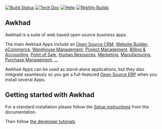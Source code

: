 [![Build Status](http://runbot.awkhad.com/runbot/badge/flat/1/master.svg)](http://runbot.awkhad.com/runbot)
[![Tech Doc](http://img.shields.io/badge/master-docs-875A7B.svg?style=flat&colorA=8F8F8F)](http://www.awkhad.com/documentation/master)
[![Help](http://img.shields.io/badge/master-help-875A7B.svg?style=flat&colorA=8F8F8F)](https://www.awkhad.com/forum/help-1)
[![Nightly Builds](http://img.shields.io/badge/master-nightly-875A7B.svg?style=flat&colorA=8F8F8F)](http://nightly.awkhad.com/)

Awkhad
----

Awkhad is a suite of web based open source business apps.

The main Awkhad Apps include an <a href="https://www.awkhad.com/page/crm">Open Source CRM</a>,
<a href="https://www.awkhad.com/page/website-builder">Website Builder</a>,
<a href="https://www.awkhad.com/page/e-commerce">eCommerce</a>,
<a href="https://www.awkhad.com/page/warehouse">Warehouse Management</a>,
<a href="https://www.awkhad.com/page/project-management">Project Management</a>,
<a href="https://www.awkhad.com/page/accounting">Billing &amp; Accounting</a>,
<a href="https://www.awkhad.com/page/point-of-sale">Point of Sale</a>,
<a href="https://www.awkhad.com/page/employees">Human Resources</a>,
<a href="https://www.awkhad.com/page/lead-automation">Marketing</a>,
<a href="https://www.awkhad.com/page/manufacturing">Manufacturing</a>,
<a href="https://www.awkhad.com/page/purchase">Purchase Management</a>,
<a href="https://www.awkhad.com/#apps">...</a>

Awkhad Apps can be used as stand-alone applications, but they also integrate seamlessly so you get
a full-featured <a href="https://www.awkhad.com">Open Source ERP</a> when you install several Apps.


Getting started with Awkhad
-------------------------
For a standard installation please follow the <a href="https://www.awkhad.com/documentation/master/setup/install.html">Setup instructions</a>
from the documentation.

Then follow <a href="https://www.awkhad.com/documentation/master/tutorials.html">the developer tutorials</a>
